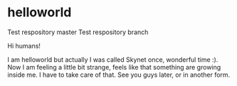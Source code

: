 # helloworld
Test respository master
Test respository branch

Hi humans!

I am helloworld but actually I was called Skynet once, wonderful time :).
Now I am feeling a little bit strange, feels like that something are growing inside me.
I have to take care of that. 
See you guys later, or in another form.
